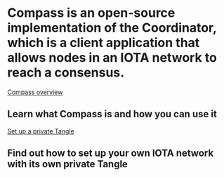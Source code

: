 # Compass is an open-source implementation of the Coordinator, which is a client application that allows nodes in an IOTA network to reach a consensus.

[Compass overview](/1.0/overview.md)
## Learn what Compass is and how you can use it

[Set up a private Tangle](/1.0/tutorials/install-compass.md)
## Find out how to set up your own IOTA network with its own private Tangle
